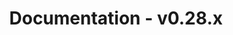 ---
title: Documentation - v0.28.x
layout: docs_version_index.html
path: /docs/v0.28.x
version: v0.28.x

github_url: "https://github.com/fastify/website/blob/master/src/website/layouts/docs_version_index.html"
---